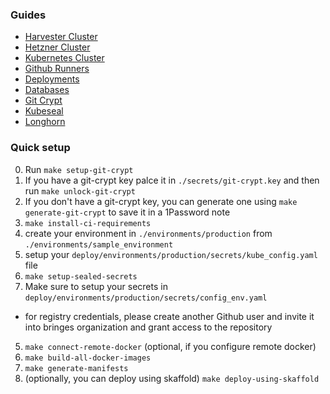 ### Guides
- [Harvester Cluster](./guides/harvester-cluster.md)
- [Hetzner Cluster](./guides/hetzner-cluster.md)
- [Kubernetes Cluster](./guides/kubernetes-cluster.md)
- [Github Runners](./guides/github-runners.md)
- [Deployments](./guides/deployments.md)
- [Databases](./guides/databases.md)
- [Git Crypt](./guides/git-crypt.md)
- [Kubeseal](./guides/kubeseal.md)
- [Longhorn](./guides/longhorn.md)


### Quick setup
0. Run `make setup-git-crypt`
0. If you have a git-crypt key palce it in `./secrets/git-crypt.key` and then run `make unlock-git-crypt`
0. If you don't have a git-crypt key, you can generate one using `make generate-git-crypt` to save it in a 1Password note
1. `make install-ci-requirements`
2. create your environment in `./environments/production` from `./environments/sample_environment`
2. setup your `deploy/environments/production/secrets/kube_config.yaml` file
3. `make setup-sealed-secrets`
4. Make sure to setup your secrets in `deploy/environments/production/secrets/config_env.yaml`
  - for registry credentials, please create another Github user and invite it into bringes organization and grant access to the repository
5. `make connect-remote-docker` (optional, if you configure remote docker)
6. `make build-all-docker-images`
7. `make generate-manifests`
8. (optionally, you can deploy using skaffold) `make deploy-using-skaffold`
